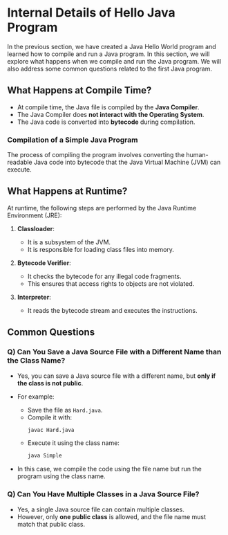 # Internal Details of Hello Java Program

In the previous section, we have created a Java Hello World program and learned how to compile and run a Java program. In this section, we will explore what happens when we compile and run the Java program. We will also address some common questions related to the first Java program.

## What Happens at Compile Time?

- At compile time, the Java file is compiled by the **Java Compiler**.
- The Java Compiler does **not interact with the Operating System**.
- The Java code is converted into **bytecode** during compilation.

### Compilation of a Simple Java Program
The process of compiling the program involves converting the human-readable Java code into bytecode that the Java Virtual Machine (JVM) can execute.

## What Happens at Runtime?

At runtime, the following steps are performed by the Java Runtime Environment (JRE):

1. **Classloader**: 
   - It is a subsystem of the JVM.
   - It is responsible for loading class files into memory.
  
2. **Bytecode Verifier**:
   - It checks the bytecode for any illegal code fragments.
   - This ensures that access rights to objects are not violated.

3. **Interpreter**:
   - It reads the bytecode stream and executes the instructions.

## Common Questions

### Q) Can You Save a Java Source File with a Different Name than the Class Name?

- Yes, you can save a Java source file with a different name, but **only if the class is not public**.
- For example:
  
  - Save the file as `Hard.java`.
  - Compile it with:  
    ```bash
    javac Hard.java
    ```
  - Execute it using the class name:
    ```bash
    java Simple
    ```
- In this case, we compile the code using the file name but run the program using the class name.

### Q) Can You Have Multiple Classes in a Java Source File?

- Yes, a single Java source file can contain multiple classes.
- However, only **one public class** is allowed, and the file name must match that public class.
